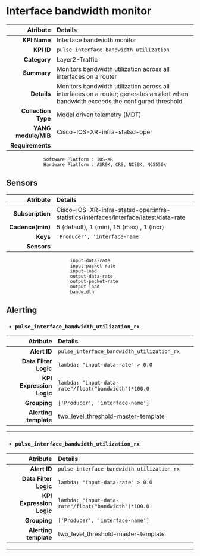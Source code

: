 
Interface bandwidth monitor
====
Atribute|Details
---:|:---
**KPI Name**    | Interface bandwidth monitor
**KPI ID**      | `pulse_interface_bandwidth_utilization`
**Category**    | Layer2-Traffic
**Summary**     | Monitors bandwidth utilization across all interfaces on a router
**Details**     | Monitors bandwidth utilization across all interfaces on a router; generates an alert when bandwidth exceeds the configured threshold
**Collection Type** | Model driven telemetry (MDT)
**YANG module/MIB** | Cisco-IOS-XR-infra-statsd-oper
**Requirements**    |
                  Software Platform : IOS-XR
                  Hardware Platform : ASR9K, CRS, NCS6K, NCS550x
Sensors
---
Atribute|Details
---:|:---
**Subscription** | Cisco-IOS-XR-infra-statsd-oper:infra-statistics/interfaces/interface/latest/data-rate
**Cadence(min)** | 5 (default), 1 (min), 15 (max) , 1 (incr)
**Keys**         | `'Producer', 'interface-name'`
**Sensors**      |
                            input-data-rate
                            input-packet-rate
                            input-load
                            output-data-rate
                            output-packet-rate
                            output-load
                            bandwidth
     
Alerting
---

* ### `pulse_interface_bandwidth_utilization_rx`
Atribute|Details
---:|:---
**Alert ID**             | ```pulse_interface_bandwidth_utilization_rx```
**Data Filter Logic**    | ```lambda: "input-data-rate" > 0.0```
**KPI Expression Logic** | ```lambda: "input-data-rate"/float("bandwidth")*100.0```
**Grouping**             | ```['Producer', 'interface-name']```
**Alerting template**    | two_level_threshold-master-template
---

* ### `pulse_interface_bandwidth_utilization_rx`
Atribute|Details
---:|:---
**Alert ID**             | ```pulse_interface_bandwidth_utilization_rx```
**Data Filter Logic**    | ```lambda: "input-data-rate" > 0.0```
**KPI Expression Logic** | ```lambda: "input-data-rate"/float("bandwidth")*100.0```
**Grouping**             | ```['Producer', 'interface-name']```
**Alerting template**    | two_level_threshold-master-template
---

